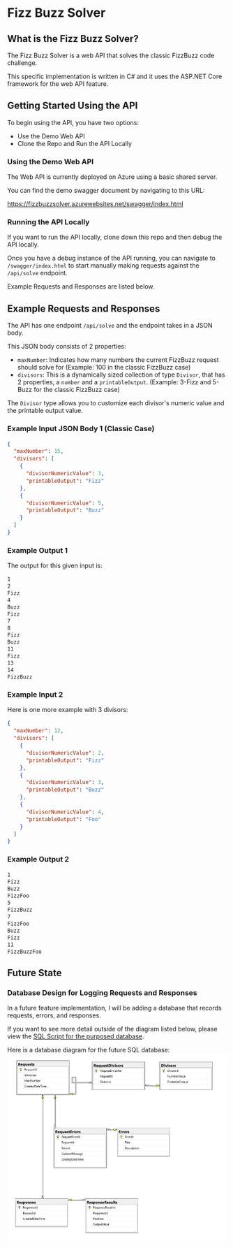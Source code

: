 # Fizz Buzz Solver

## What is the Fizz Buzz Solver?

The Fizz Buzz Solver is a web API that solves the classic FizzBuzz code challenge.

This specific implementation is written in C# and it uses the ASP.NET Core framework for the web API feature.

## Getting Started Using the API

To begin using the API, you have two options:
- Use the Demo Web API
- Clone the Repo and Run the API Locally

### Using the Demo Web API

The Web API is currently deployed on Azure using a basic shared server.

You can find the demo swagger document by navigating to this URL:

https://fizzbuzzsolver.azurewebsites.net/swagger/index.html

### Running the API Locally
If you want to run the API locally, clone down this repo and then debug the API locally.

Once you have a debug instance of the API running, you can navigate to `/swagger/index.html` to start manually making requests against the `/api/solve` endpoint.

Example Requests and Responses are listed below.

## Example Requests and Responses

The API has one endpoint `/api/solve` and the endpoint takes in a JSON body.

This JSON body consists of 2 properties:

- `maxNumber`: Indicates how many numbers the current FizzBuzz request should solve for (Example: 100 in the classic FizzBuzz case)
- `divisors`: This is a dynamically sized collection of type `Divisor`, that has 2 properties, a `number` and a `printableOutput`. (Example: 3-Fizz and 5-Buzz for the classic FizzBuzz case)

The `Divisor` type allows you to customize each divisor's numeric value and the printable output value.

### Example Input JSON Body 1 (Classic Case)

```json
{
  "maxNumber": 15,
  "divisors": [
    {
      "divisorNumericValue": 3,
      "printableOutput": "Fizz"
    },
    {
      "divisorNumericValue": 5,
      "printableOutput": "Buzz"
    }
  ]
}
```

### Example Output 1

The output for this given input is:

```shell
1
2
Fizz
4
Buzz
Fizz
7
8
Fizz
Buzz
11
Fizz
13
14
FizzBuzz
```

### Example Input 2

Here is one more example with 3 divisors:

```json
{
  "maxNumber": 12,
  "divisors": [
    {
      "divisorNumericValue": 2,
      "printableOutput": "Fizz"
    },
    {
      "divisorNumericValue": 3,
      "printableOutput": "Buzz"
    },
    {
      "divisorNumericValue": 4,
      "printableOutput": "Foo"
    }
  ]
}
```

### Example Output 2

```console
1
Fizz
Buzz
FizzFoo
5
FizzBuzz
7
FizzFoo
Buzz
Fizz
11
FizzBuzzFoo
```

## Future State
### Database Design for Logging Requests and Responses

In a future feature implementation, I will be adding a database that records requests, errors, and responses.

If you want to see more detail outside of the diagram listed below, please view the [SQL Script for the purposed database](https://github.com/BrendanSluke/FizzBuzzSolver/blob/main/FizzBuzzSolver/Database/DatabaseCreationScript.sql).

Here is a database diagram for the future SQL database:
![SQL Database Design](https://github.com/BrendanSluke/FizzBuzzSolver/blob/main/FizzBuzzSolver/Database/SqlDatabaseDesignDiagram.JPG?raw=true "SQL Database Design")
